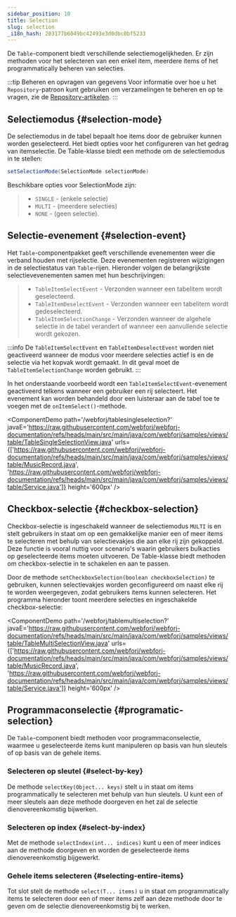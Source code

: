 ```yaml
---
sidebar_position: 10
title: Selection
slug: selection
_i18n_hash: 203177b6049bc42493e3d0dbc0bf5233
---
```

De `Table`-component biedt verschillende selectiemogelijkheden. Er zijn methoden voor het selecteren van een enkel item, meerdere items of het programmatically beheren van selecties.

:::tip Beheren en opvragen van gegevens
Voor informatie over hoe u het `Repository`-patroon kunt gebruiken om verzamelingen te beheren en op te vragen, zie de [Repository-artikelen](/docs/advanced/repository/overview).
:::

## Selectiemodus {#selection-mode}

De selectiemodus in de tabel bepaalt hoe items door de gebruiker kunnen worden geselecteerd. Het biedt opties voor het configureren van het gedrag van itemselectie. De Table-klasse biedt een methode om de selectiemodus in te stellen:

```java
setSelectionMode(SelectionMode selectionMode)
```

Beschikbare opties voor SelectionMode zijn:

>- `SINGLE` - (enkele selectie) 
>- `MULTI` - (meerdere selecties)
>- `NONE` - (geen selectie).

## Selectie-evenement {#selection-event}

Het `Table`-componentpakket geeft verschillende evenementen weer die verband houden met rijselectie. Deze evenementen registreren wijzigingen in de selectiestatus van `Table`-rijen. Hieronder volgen de belangrijkste selectievevenementen samen met hun beschrijvingen:

>- `TableItemSelectEvent` -  Verzonden wanneer een tabelitem wordt geselecteerd.
>- `TableItemDeselectEvent` - Verzonden wanneer een tabelitem wordt gedeselecteerd.
>- `TableItemSelectionChange` - Verzonden wanneer de algehele selectie in de tabel verandert of wanneer een aanvullende selectie wordt gekozen.

:::info
De `TableItemSelectEvent` en `TableItemDeselectEvent` worden niet geactiveerd wanneer de modus voor meerdere selecties actief is en de selectie via het kopvak wordt gemaakt. In dit geval moet de `TableItemSelectionChange` worden gebruikt.
:::

In het onderstaande voorbeeld wordt een `TableItemSelectEvent`-evenement geactiveerd telkens wanneer een gebruiker een rij selecteert. Het evenement kan worden behandeld door een luisteraar aan de tabel toe te voegen met de `onItemSelect()`-methode.

<ComponentDemo 
path='/webforj/tablesingleselection?' 
javaE='https://raw.githubusercontent.com/webforj/webforj-documentation/refs/heads/main/src/main/java/com/webforj/samples/views/table/TableSingleSelectionView.java'
urls={['https://raw.githubusercontent.com/webforj/webforj-documentation/refs/heads/main/src/main/java/com/webforj/samples/views/table/MusicRecord.java', 
'https://raw.githubusercontent.com/webforj/webforj-documentation/refs/heads/main/src/main/java/com/webforj/samples/views/table/Service.java']}
height='600px'
/>

## Checkbox-selectie {#checkbox-selection}

Checkbox-selectie is ingeschakeld wanneer de selectiemodus `MULTI` is en stelt gebruikers in staat om op een gemakkelijke manier een of meer items te selecteren met behulp van selectievakjes die aan elke rij zijn gekoppeld. Deze functie is vooral nuttig voor scenario's waarin gebruikers bulkacties op geselecteerde items moeten uitvoeren. De Table-klasse biedt methoden om checkbox-selectie in te schakelen en aan te passen.

Door de methode `setCheckboxSelection(boolean checkboxSelection)` te gebruiken, kunnen selectievakjes worden geconfigureerd om naast elke rij te worden weergegeven, zodat gebruikers items kunnen selecteren. Het programma hieronder toont meerdere selecties en ingeschakelde checkbox-selectie:

<ComponentDemo 
path='/webforj/tablemultiselection?' 
javaE='https://raw.githubusercontent.com/webforj/webforj-documentation/refs/heads/main/src/main/java/com/webforj/samples/views/table/TableMultiSelectionView.java'
urls={['https://raw.githubusercontent.com/webforj/webforj-documentation/refs/heads/main/src/main/java/com/webforj/samples/views/table/MusicRecord.java', 
'https://raw.githubusercontent.com/webforj/webforj-documentation/refs/heads/main/src/main/java/com/webforj/samples/views/table/Service.java']}
height='600px'
/>

## Programmaconselectie {#programatic-selection}

De `Table`-component biedt methoden voor programmaconselectie, waarmee u geselecteerde items kunt manipuleren op basis van hun sleutels of op basis van de gehele items. 

### Selecteren op sleutel {#select-by-key}

De methode `selectKey(Object... keys)` stelt u in staat om items programmatically te selecteren met behulp van hun sleutels. U kunt een of meer sleutels aan deze methode doorgeven en het zal de selectie dienovereenkomstig bijwerken.

### Selecteren op index {#select-by-index}

Met de methode `selectIndex(int... indices)` kunt u een of meer indices aan de methode doorgeven en worden de geselecteerde items dienovereenkomstig bijgewerkt.

### Gehele items selecteren {#selecting-entire-items}

Tot slot stelt de methode `select(T... items)` u in staat om programmatically items te selecteren door een of meer items zelf aan deze methode door te geven om de selectie dienovereenkomstig bij te werken.
